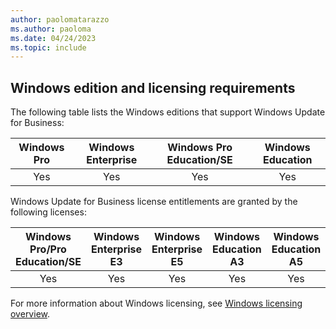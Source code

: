 ```yaml
---
author: paolomatarazzo
ms.author: paoloma
ms.date: 04/24/2023
ms.topic: include
---
```


## Windows edition and licensing requirements

The following table lists the Windows editions that support Windows Update for Business:

|Windows Pro|Windows Enterprise|Windows Pro Education/SE|Windows Education|
|:---:|:---:|:---:|:---:|
|Yes|Yes|Yes|Yes|

Windows Update for Business license entitlements are granted by the following licenses:

|Windows Pro/Pro Education/SE|Windows Enterprise E3|Windows Enterprise E5|Windows Education A3|Windows Education A5|
|:---:|:---:|:---:|:---:|:---:|
|Yes|Yes|Yes|Yes|Yes|

For more information about Windows licensing, see [Windows licensing overview](https://learn.microsoft.com/windows/whats-new/windows-licensing.md).
